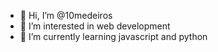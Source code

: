- 👋 Hi, I’m @10medeiros
- 👀 I’m interested in web development 
- 🌱 I’m currently learning javascript and python

<!---
10medeiros/10medeiros is a ✨ special ✨ repository because its `README.md` (this file) appears on your GitHub profile.
You can click the Preview link to take a look at your changes.
--->
